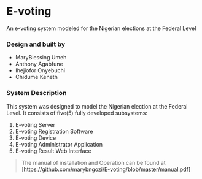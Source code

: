 # E-voting
An e-voting system modeled for the Nigerian elections at the Federal Level

### Design and built by
- MaryBlessing Umeh
- Anthony Agabfune 
- Ihejiofor Onyebuchi
- Chidume Keneth

### System Description
This system was designed to model the Nigerian election at the Federal Level. It consists of five(5) fully developed subsystems:
1. E-voting Server
2. E-voting Registration Software
3. E-voting Device
4. E-voting Administrator Application
5. E-voting Result Web Interface

> The manual of installation and Operation can be found at [https://github.com/marybngozi/E-voting/blob/master/manual.pdf]
